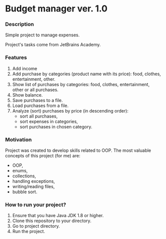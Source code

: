 # Budget manager ver. 1.0 #

### Description ###

Simple project to manage expenses.

Project's tasks come from JetBrains Academy.

### Features ###

1. Add income
2. Add purchase by categories (product name with its price): food, clothes, entertainment, other.
3. Show list of purchases by categories: food, clothes, entertainment, other or all purchases.
4. Show balance.
5. Save purchases to a file.
6. Load purchases from a file.
7. Analyze (sort) purchases by price (in descending order):
    - sort all purchases,
    - sort expenses in categories,
    - sort purchases in chosen category.

### Motivation ###

Project was created to develop skills related to OOP.
The most valuable concepts of this project (for me) are:
- OOP,
- enums,
- collections,
- handling exceptions,
- writing/reading files,
- bubble sort.

### How to run your project? ###
1. Ensure that you have Java JDK 1.8 or higher.
2. Clone this repository to your directory.
3. Go to project directory.
4. Run the project.